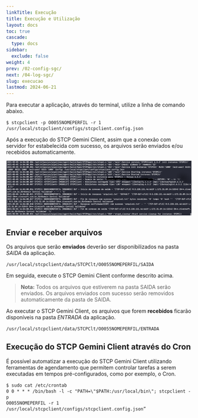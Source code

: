 ```yaml
---
linkTitle: Execução
title: Execução e Utilização
layout: docs
toc: true
cascade:
  type: docs
sidebar:
  exclude: false
weight: 4
prev: /02-config-sgc/
next: /04-log-sgc/
slug: execucao
lastmod: 2024-06-21
---
```

Para executar a aplicação, através do terminal, utilize a linha de comando abaixo.

```
$ stcpclient -p O0055NOMEPERFIL -r 1
/usr/local/stcpclient/configs/stcpclient.config.json
```

Após a execução do STCP Gemini Client, assim que a conexão com servidor for estabelecida com sucesso, os arquivos serão enviados e/ou
recebidos automaticamente.

![](img/sgc-04.png)

## Enviar e receber arquivos

Os arquivos que serão **enviados** deverão ser disponibilizados na pasta *SAIDA* da aplicação.

```
/usr/local/stcpclient/data/STCPClt/O0055NOMEPERFIL/SAIDA
```

Em seguida, execute o STCP Gemini Client conforme descrito acima.

> **Nota:** Todos os arquivos que estiverem na pasta SAIDA serão enviados.
Os arquivos enviados com sucesso serão removidos automaticamente da pasta de SAIDA.


Ao executar o STCP Gemini Client, os arquivos que forem **recebidos** ficarão disponíveis na pasta *ENTRADA* da aplicação.

```
/usr/local/stcpclient/data/STCPClt/O0055NOMEPERFIL/ENTRADA
```

## Execução do STCP Gemini Client através do Cron

É possível automatizar a execução do STCP Gemini Client utilizando ferramentas de agendamento que permitem controlar tarefas a serem executadas em tempos pré-configurados, como por exemplo, o Cron.

```
$ sudo cat /etc/crontab
0 0 * * * /bin/bash -l -c "PATH=\"$PATH:/usr/local/bin\"; stcpclient -p
O0055NOMEPERFIL -r 1 /usr/local/stcpclient/configs/stcpclient.config.json”
```
